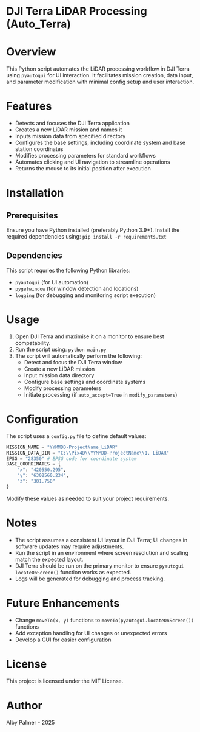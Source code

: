 # DJI Terra LiDAR Processing (Auto_Terra)

# Overview

This Python script automates the LiDAR processing workflow in DJI Terra using `pyautogui` for UI interaction. It facilitates mission creation, data input, and parameter modification with minimal config setup and user interaction.

# Features

- Detects and focuses the DJI Terra application
- Creates a new LiDAR mission and names it
- Inputs mission data from specified directory
- Configures the base settings, including coordinate system and base station coordinates
- Modifies processing parameters for standard workflows
- Automates clicking and UI navigation to streamline operations
- Returns the mouse to its initial position after execution

# Installation

## Prerequisites

Ensure you have Python installed (preferably Python 3.9+). Install the required dependencies using:
`pip install -r requirements.txt`

## Dependencies

This script requries the following Python libraries:
- `pyautogui` (for UI automation)
- `pygetwindow` (for window detection and locations)
- `logging` (for debugging and monitoring script execution)

# Usage

1. Open DJI Terra and maximise it on a monitor to ensure best compatability.
2. Run the script using:
    `python main.py`
3. The script will automatically perform the following:
    - Detect and focus the DJI Terra window
    - Create a new LiDAR mission
    - Input mission data directory
    - Configure base settings and coordinate systems
    - Modify processing parameters
    - Initiate processing (if `auto_accept=True` in `modify_parameters`)

# Configuration

The script uses a `config.py` file to define default values:
``` python
MISSION_NAME = "YYMMDD-ProjectName_LiDAR"
MISSION_DATA_DIR = "C:\\Pix4D\\YYMMDD-ProjectName\\1. LiDAR"
EPSG = "28350" # EPSG code for coordinate system
BASE_COORDINATES = {
    "x": "420550.295",
    "y": "6302560.234",
    "z": "301.750"
}
```
Modify these values as needed to suit your project requirements.

# Notes

- The script assumes a consistent UI layout in DJI Terra; UI changes in software updates may require adjustments.
- Run the script in an environment where screen resolution and scaling match the expected layout.
- DJI Terra should be run on the primary monitor to ensure `pyautogui` `locateOnScreen()` function works as expected.
- Logs will be generated for debugging and process tracking.

# Future Enhancements

- Change `moveTo(x, y)` functions to `moveTo(pyautogui.locateOnScreen())` functions
- Add exception handling for UI changes or unexpected errors
- Develop a GUI for easier configuration

# License

This project is licensed under the MIT License.

# Author

Alby Palmer - 2025